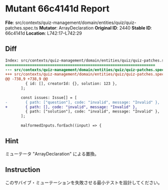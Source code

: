 # Mutant 66c4141d Report

**File**: src/contexts/quiz-management/domain/entities/quiz/quiz-patches.spec.ts
**Mutator**: ArrayDeclaration
**Original ID**: 2440
**Stable ID**: 66c4141d
**Location**: L742:17–L742:29

## Diff

```diff
Index: src/contexts/quiz-management/domain/entities/quiz/quiz-patches.spec.ts
===================================================================
--- src/contexts/quiz-management/domain/entities/quiz/quiz-patches.spec.ts	original
+++ src/contexts/quiz-management/domain/entities/quiz/quiz-patches.spec.ts	mutated #2440
@@ -738,9 +738,9 @@
         { id: [], creatorId: {}, solution: 123 },
       ];
 
       const issues: Issue[] = [
-        { path: ["question"], code: "invalid", message: "Invalid" },
+        { path: [], code: "invalid", message: "Invalid" },
         { path: ["solution"], code: "invalid", message: "Invalid" },
       ];
 
       malformedInputs.forEach((input) => {
```

## Hint

ミューテータ "ArrayDeclaration" による置換。

## Instruction

このサバイブ・ミューテーションを失敗させる最小テストを設計してください。
